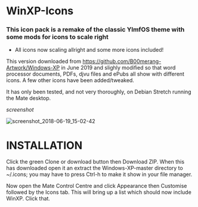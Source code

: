 # WinXP-Icons
### This icon pack is a remake of the classic YlmfOS theme with some mods for icons to scale right

- All icons now scaling allright and some more icons included!



This version downloaded from https://github.com/B00merang-Artwork/Windows-XP in June 2019 and slighly modified so that word processor documents, PDFs, djvu files and ePubs all show with different icons.  A few other icons have been added/tweaked.

It has only been tested, and not very thoroughly, on Debian Stretch running the Mate desktop.

*screenshot*

![screenshot_2018-06-19_15-02-42](https://github.com/ThePillenwerfer/Windows-XP/blob/master/Misc/Screenshot%20at%202019-06-16%2015-13-04.png)


# INSTALLATION

Click the green Clone or download button then Download ZIP.  When this has downloaded open it an extract the Windows-XP-master directory to ~/.icons; you may have to press Ctrl-h to make it show in your file manager.

Now open the Mate Control Centre and click Appearance then Customise followed by the Icons tab.  This will bring up a list which should now include WinXP.  Click that.
